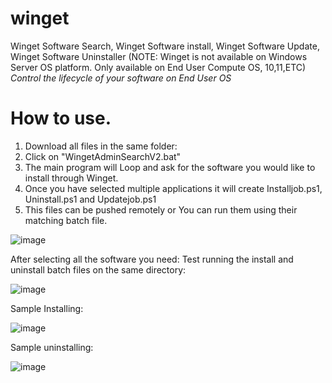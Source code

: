 # winget
Winget Software Search, Winget Software install, Winget Software Update, Winget Software Uninstaller
(NOTE: Winget is not available on Windows Server OS platform. Only available on End User Compute OS, 10,11,ETC)
_Control the lifecycle of your software on End User OS_

# How to use.
1) Download all files in the same folder:
2) Click on "WingetAdminSearchV2.bat"
3) The main program will Loop and ask for the software you would like to install through Winget.
4) Once you have selected multiple applications it will create Installjob.ps1, Uninstall.ps1 and Updatejob.ps1
5) This files can be pushed remotely or You can run them using their matching batch file. 

![image](https://github.com/user-attachments/assets/26a418ee-bef4-42a7-a96c-b6bc152dbef0)

After selecting all the software you need:
Test running the install and uninstall batch files on the same directory:

![image](https://github.com/user-attachments/assets/b7852a20-25f6-412d-802d-8b0c027ad96f)

Sample Installing:

![image](https://github.com/user-attachments/assets/1c5ad999-d0c0-45bd-a9ef-e1b27897c9cd)

Sample uninstalling:

![image](https://github.com/user-attachments/assets/a5200ccf-ad2b-4a23-a6aa-35491b6ee919)
